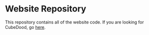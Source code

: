 # Website Repository

This repository contains all of the website code. If you are looking for CubeDood, go [here](https://colack.github.io/games/cd1.html).
